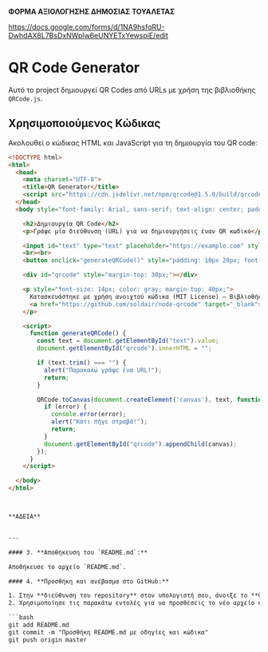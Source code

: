 **ΦΟΡΜΑ ΑΞΙΟΛΟΓΗΣΗΣ ΔΗΜΟΣΙΑΣ ΤΟΥΑΛΕΤΑΣ**

https://docs.google.com/forms/d/1NA9hsfqRU-DwhdAX8L7BsDxNWplw6eUNYETxYewspiE/edit

# QR Code Generator

Αυτό το project δημιουργεί QR Codes από URLs με χρήση της βιβλιοθήκης `QRCode.js`.

## Χρησιμοποιούμενος Κώδικας

Ακολουθεί ο κώδικας HTML και JavaScript για τη δημιουργία του QR code:

```html
<!DOCTYPE html>
<html>
  <head>
    <meta charset="UTF-8">
    <title>QR Generator</title>
    <script src="https://cdn.jsdelivr.net/npm/qrcode@1.5.0/build/qrcode.min.js"></script>
  </head>
  <body style="font-family: Arial, sans-serif; text-align: center; padding: 40px;">

    <h2>Δημιουργία QR Code</h2>
    <p>Γράψε μία διεύθυνση (URL) για να δημιουργήσεις έναν QR κωδικό</p>

    <input id="text" type="text" placeholder="https://example.com" style="width: 300px; padding: 10px;">
    <br><br>
    <button onclick="generateQRCode()" style="padding: 10px 20px; font-size: 16px;">Φτιάξε QR</button>

    <div id="qrcode" style="margin-top: 30px;"></div>

    <p style="font-size: 14px; color: gray; margin-top: 40px;">
      Κατασκευάστηκε με χρήση ανοιχτού κώδικα (MIT License) – Βιβλιοθήκη: 
      <a href="https://github.com/soldair/node-qrcode" target="_blank">QRCode.js</a>
    </p>

    <script>
      function generateQRCode() {
        const text = document.getElementById("text").value;
        document.getElementById("qrcode").innerHTML = "";

        if (text.trim() === "") {
          alert("Παρακαλώ γράψε ένα URL!");
          return;
        }

        QRCode.toCanvas(document.createElement('canvas'), text, function (error, canvas) {
          if (error) {
            console.error(error);
            alert("Κάτι πήγε στραβά!");
            return;
          }
          document.getElementById("qrcode").appendChild(canvas);
        });
      }
    </script>

  </body>
</html>



**ΑΔΕΙΑ**


---

#### 3. **Αποθήκευση του `README.md`:**

Αποθήκευσε το αρχείο `README.md`.

#### 4. **Προσθήκη και ανέβασμα στο GitHub:**

1. Στην **διεύθυνση του repository** στον υπολογιστή σου, άνοιξε το **Git Bash** ή το τερματικό.
2. Χρησιμοποίησε τις παρακάτω εντολές για να προσθέσεις το νέο αρχείο και να το ανεβάσεις:

```bash
git add README.md
git commit -m "Προσθήκη README.md με οδηγίες και κώδικα"
git push origin master


